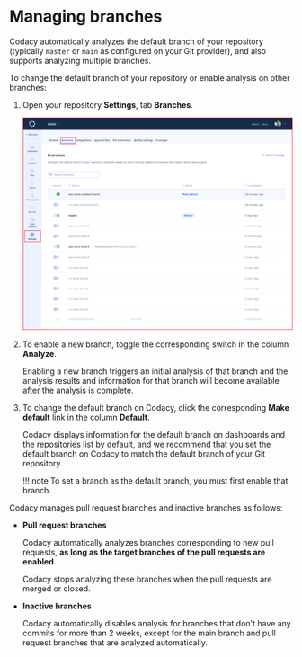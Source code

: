 # Managing branches

Codacy automatically analyzes the default branch of your repository (typically `master` or `main` as configured on your Git provider), and also supports analyzing multiple branches.

To change the default branch of your repository or enable analysis on other branches:

1.  Open your repository **Settings**, tab **Branches**.

    ![Managing branches](images/managing-branches.png)

1.  To enable a new branch, toggle the corresponding switch in the column **Analyze**.

    Enabling a new branch triggers an initial analysis of that branch and the analysis results and information for that branch will become available after the analysis is complete.

1.  To change the default branch on Codacy, click the corresponding **Make default** link in the column **Default**.

    Codacy displays information for the default branch on dashboards and the repositories list by default, and we recommend that you set the default branch on Codacy to match the default branch of your Git repository.

    <!--TODO Check if it's important to mention this-->
    !!! note
        To set a branch as the default branch, you must first enable that branch.

Codacy manages pull request branches and inactive branches as follows:

-   **Pull request branches**

    Codacy automatically analyzes branches corresponding to new pull requests, **as long as the target branches of the pull requests are enabled**.

    Codacy stops analyzing these branches when the pull requests are merged or closed.

-   **Inactive branches**

    Codacy automatically disables analysis for branches that don't have any commits for more than 2 weeks, except for the main branch and pull request branches that are analyzed automatically.
